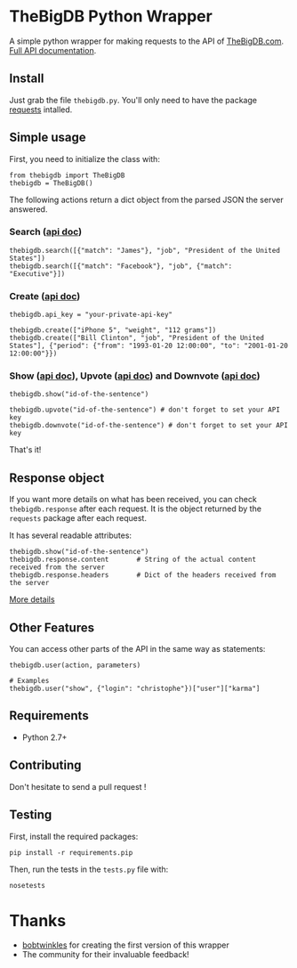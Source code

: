 # TheBigDB Python Wrapper

A simple python wrapper for making requests to the API of [TheBigDB.com](http://thebigdb.com). [Full API documentation](http://developers.thebigdb.com/api).

## Install

Just grab the file ``thebigdb.py``. You'll only need to have the package [requests](http://docs.python-requests.org/en/latest/user/install/) intalled.

## Simple usage

First, you need to initialize the class with:
    
    from thebigdb import TheBigDB
    thebigdb = TheBigDB()

The following actions return a dict object from the parsed JSON the server answered.

### Search \([api doc](http://developers.thebigdb.com/api#statements-search)\)

    thebigdb.search([{"match": "James"}, "job", "President of the United States"])
    thebigdb.search([{"match": "Facebook"}, "job", {"match": "Executive"}])

### Create \([api doc](http://developers.thebigdb.com/api#statements-create)\)
    
    thebigdb.api_key = "your-private-api-key"

    thebigdb.create(["iPhone 5", "weight", "112 grams"])
    thebigdb.create(["Bill Clinton", "job", "President of the United States"], {"period": {"from": "1993-01-20 12:00:00", "to": "2001-01-20 12:00:00"}})

### Show \([api doc](http://developers.thebigdb.com/api#statements-show)\), Upvote \([api doc](http://developers.thebigdb.com/api#statements-upvote)\) and Downvote \([api doc](http://developers.thebigdb.com/api#statements-downvote)\)

    thebigdb.show("id-of-the-sentence")

    thebigdb.upvote("id-of-the-sentence") # don't forget to set your API key
    thebigdb.downvote("id-of-the-sentence") # don't forget to set your API key

That's it!


## Response object

If you want more details on what has been received, you can check ``thebigdb.response`` after each request.
It is the object returned by the ``requests`` package after each request.

It has several readable attributes:
    
    thebigdb.show("id-of-the-sentence")
    thebigdb.response.content       # String of the actual content received from the server
    thebigdb.response.headers       # Dict of the headers received from the server

[More details](http://docs.python-requests.org/en/latest/user/quickstart/#response-content)

## Other Features

You can access other parts of the API in the same way as statements:
    
    thebigdb.user(action, parameters)

    # Examples
    thebigdb.user("show", {"login": "christophe"})["user"]["karma"]


## Requirements

- Python 2.7+

## Contributing

Don't hesitate to send a pull request !

## Testing

First, install the required packages:

    pip install -r requirements.pip

Then, run the tests in the ``tests.py`` file with:

    nosetests


# Thanks
- [bobtwinkles](https://github.com/bobtwinkles) for creating the first version of this wrapper
- The community for their invaluable feedback!

